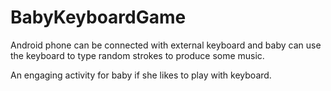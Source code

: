 # BabyKeyboardGame
Android phone can be connected with external keyboard and baby can use the keyboard to type random strokes to produce some music.

An engaging activity for baby if she likes to play with keyboard.
